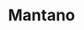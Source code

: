 ---
title: Mantano
member_url: Mantano
country: France
series: ["country"] 
tags: ["members"]
categories: ["Technology providers"]
description: ["the company behind the Bookari mobile reading application."]
press:
active: true
layout: members 
permalink: ""
--- 